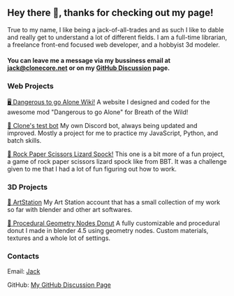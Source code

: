 ## Hey there 👋, thanks for checking out my page!

True to my name, I like being a jack-of-all-trades and as such I like to dable and really get to understand a lot of different fields. I am a full-time librarian, a freelance front-end focused web developer, and a hobbyist 3d modeler.


#### You can leave me a message via my bussiness email at jack@clonecore.net or on my [GitHub Discussion](https://github.com/Clonephaze/Clonephaze/discussions) page.


### Web Projects

[🖥 Dangerous to go Alone Wiki!](https://github.com/Clonephaze/DtgA) A website I designed and coded for the awesome mod "Dangerous to go Alone" for Breath of the Wild!

[🤖 Clone's test bot](https://github.com/Clonephaze/Clones-Test-Bot) My own Discord bot, always being updated and improved. Mostly a project for me to practice my JavaScript, Python, and batch skills.

[🎲 Rock Paper Scissors Lizard Spock!](https://clonephaze.github.io/RockPaperScissors/) This one is a bit more of a fun project, a game of rock paper scissors lizard spock like from BBT. It was a challenge given to me that I had a lot of fun figuring out how to work.

### 3D Projects

[🎨 ArtStation](https://www.artstation.com/clonpehaze) My Art Station account that has a small collection of my work so far with blender and other art softwares.

[🍩 Procedural Geometry Nodes Donut](https://clonephaze.gumroad.com/l/ProceduralDonut) A fully customizable and procedural donut I made in blender 4.5 using geometry nodes. Custom materials, textures and a whole lot of settings.

### Contacts

Email: [Jack](mailto:jack@clonecore.net)

GitHub: [My GitHub Discussion Page](https://github.com/Clonephaze/Clonephaze/discussions)
